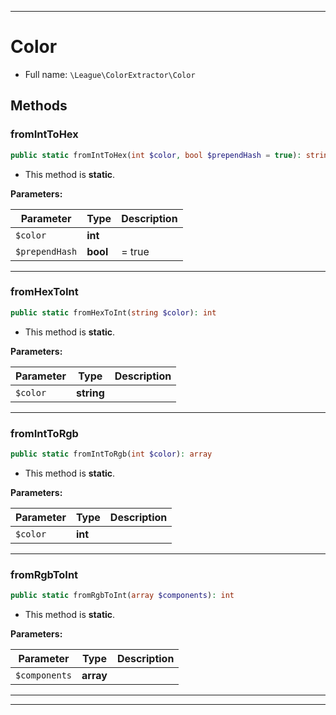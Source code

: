 ***

# Color





* Full name: `\League\ColorExtractor\Color`




## Methods


### fromIntToHex



```php
public static fromIntToHex(int $color, bool $prependHash = true): string
```



* This method is **static**.




**Parameters:**

| Parameter | Type | Description |
|-----------|------|-------------|
| `$color` | **int** |  |
| `$prependHash` | **bool** | = true |




***

### fromHexToInt



```php
public static fromHexToInt(string $color): int
```



* This method is **static**.




**Parameters:**

| Parameter | Type | Description |
|-----------|------|-------------|
| `$color` | **string** |  |




***

### fromIntToRgb



```php
public static fromIntToRgb(int $color): array
```



* This method is **static**.




**Parameters:**

| Parameter | Type | Description |
|-----------|------|-------------|
| `$color` | **int** |  |




***

### fromRgbToInt



```php
public static fromRgbToInt(array $components): int
```



* This method is **static**.




**Parameters:**

| Parameter | Type | Description |
|-----------|------|-------------|
| `$components` | **array** |  |




***


***

